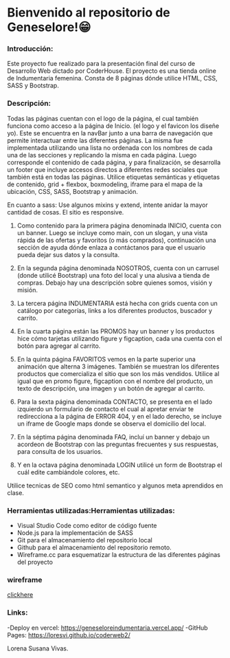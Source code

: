 <h1> Bienvenido al repositorio de Geneselore!😁</h1>

### Introducción:
Este proyecto fue realizado para la presentación final del curso de Desarrollo Web dictado por CoderHouse. El proyecto es una tienda online de Indumentaria femenina. Consta de 8 páginas dónde utilice HTML, CSS, SASS y Bootstrap.

### Descripción:
Todas las páginas cuentan con el logo de la página, el cual también funciona como acceso a la página de Inicio. (el logo y el favicon los diseñe yo). Este se encuentra en la navBar junto a una barra de navegación que permite interactuar entre las diferentes páginas. La misma fue implementada utilizando una lista no ordenada con los nombres de cada una de las secciones y replicando la misma en cada página. Luego corresponde el contenido de cada página, y para finalización, se desarrolla un footer que incluye accesos directos a diferentes redes sociales que también está en todas las páginas. 
Utilice etiquetas semánticas y etiquetas de contenido, grid + flexbox, boxmodeling,  iframe para el mapa de la ubicación, CSS, SASS, Bootstrap y animación. 


En cuanto a sass: Use algunos mixins y extend, intente anidar la mayor cantidad de cosas.
El sitio es responsive.

1. Como contenido para la primera página denominada INICIO, cuenta con un banner. Luego se incluye como main, con un slogan, y una vista rápida de las ofertas y favoritos (o más comprados), continuación una sección de ayuda dónde enlaza a contáctanos para que el usuario pueda dejar sus datos y la consulta.

1. En la segunda página denominada NOSOTROS, cuenta con un carrusel (donde utilicé Bootstrap) una foto del local y una alusiva a tienda de compras. Debajo hay una descripción sobre quienes somos, visión y misión.

1. La tercera página INDUMENTARIA está hecha con grids cuenta con un catálogo por categorías, links a los diferentes productos, buscador y carrito.

1. En la cuarta página están las PROMOS hay un banner y los productos hice cómo tarjetas utilizando figure y figcaption, cada una cuenta con el botón para agregar al carrito.

1. En la quinta página FAVORITOS vemos en la parte superior una animación que alterna 3 imágenes. También se muestran los diferentes productos que comercializa el sitio que son los más vendidos. Utilice al igual que en promo figure, figcaption con el nombre del producto, un texto de descripción, una imagen y un botón de agregar al carrito.

1. Para la sexta página denominada CONTACTO, se presenta en el lado izquierdo un formulario de contacto el cual al apretar enviar te redirecciona a la página de ERROR 404, y en el lado derecho, se incluye un iframe de Google maps donde se observa el domicilio del local.

1. En la séptima página denominada FAQ, incluí un banner y debajo un acordeon de Bootstrap con las preguntas frecuentes y sus respuestas, para consulta de los usuarios.

1. Y en la octava página denominada LOGIN utilicé un form de Bootstrap el cuál edite cambiándole colores, etc.

Utilice tecnicas de SEO como html semantico y algunos meta aprendidos en clase.

### Herramientas utilizadas:Herramientas utilizadas:
- Visual Studio Code como editor de código fuente
- Node.js para la implementación de SASS
- Git para el almacenamiento del repositorio local
- Github para el almacenamiento del repositorio remoto.
- Wireframe.cc para esquematizar la estructura de las diferentes páginas del proyecto

### wireframe
[clickhere](https://wireframe.cc/pro/pp/cd1c1a4a3655885 "clickhere")

### Links:
-Deploy en vercel: <https://geneseloreindumentaria.vercel.app/>
-GitHub Pages: <https://loresvi.github.io/coderweb2/>

Lorena Susana Vivas.

